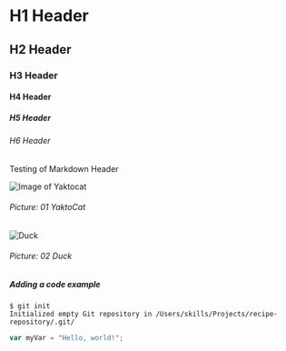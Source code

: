 # H1 Header
## H2 Header
### H3 Header
#### H4 Header
##### H5 Header
###### H6 Header
Testing of Markdown Header

![Image of Yaktocat](https://octodex.github.com/images/yaktocat.png)
###### Picture: 01 YaktoCat


![Duck](https://github.com/SoeTOo/skills-communicate-using-markdown/assets/143369956/4fef98b7-29ca-4177-90fd-8565634eaeba)
###### Picture: 02 Duck


##### Adding a code example
```
$ git init
Initialized empty Git repository in /Users/skills/Projects/recipe-repository/.git/
```

``` javascript
var myVar = "Hello, world!";
```
